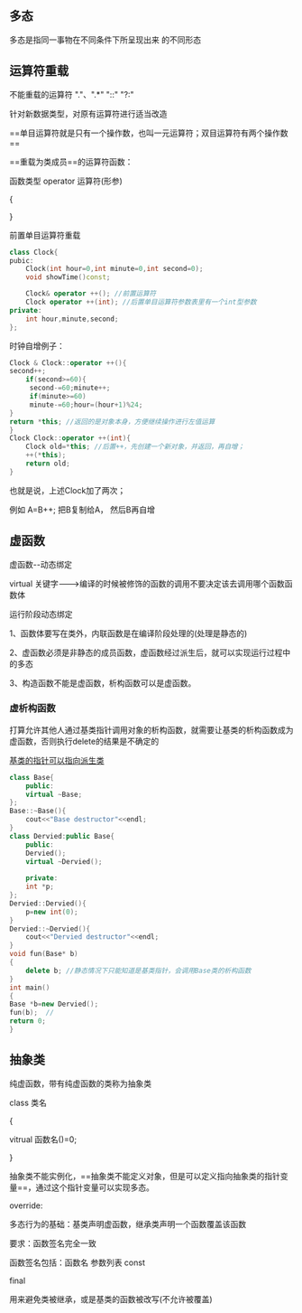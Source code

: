 ## 多态

多态是指同一事物在不同条件下所呈现出来 的不同形态

## 运算符重载

不能重载的运算符 "."、".*"  "::"  "?:"

针对新数据类型，对原有运算符进行适当改造

==单目运算符就是只有一个操作数，也叫一元运算符；双目运算符有两个操作数==

==重载为类成员==的运算符函数：

函数类型 operator 运算符(形参)

{

}

前置单目运算符重载

```c++
class Clock{
pubic:
    Clock(int hour=0,int minute=0,int second=0);
    void showTime()const;

    Clock& operator ++(); //前置运算符
    Clock operator ++(int); //后置单目运算符参数表里有一个int型参数
private:
    int hour,minute,second;
};

```

时钟自增例子：

```c++
Clock & Clock::operator ++(){
second++;
    if(second>=60){
     second-=60;minute++;
     if(minute>=60)
     minute-=60;hour=(hour+1)%24;
}
return *this; //返回的是对象本身，方便继续操作进行左值运算
}
Clock Clock::operator ++(int){
    Clock old=*this; //后置++，先创建一个新对象，并返回，再自增；
    ++(*this);   
    return old;
}
```

也就是说，上述Clock加了两次；

例如   A=B++; 把B复制给A， 然后B再自增

## 虚函数

虚函数--动态绑定

virtual 关键字--->编译的时候被修饰的函数的调用不要决定该去调用哪个函数函数体

运行阶段动态绑定

1、函数体要写在类外，内联函数是在编译阶段处理的(处理是静态的)

2、虚函数必须是非静态的成员函数，虚函数经过派生后，就可以实现运行过程中的多态

3、构造函数不能是虚函数，析构函数可以是虚函数。





### 虚析构函数

打算允许其他人通过基类指针调用对象的析构函数，就需要让基类的析构函数成为虚函数，否则执行delete的结果是不确定的

<u>基类的指针可以指向派生类</u>

```c++
class Base{
    public:
    virtual ~Base;
};
Base::~Base(){
    cout<<"Base destructor"<<endl;
}
class Dervied:public Base{
    public:
    Dervied();
    virtual ~Dervied();
    
    private:
    int *p;
};
Dervied::Dervied(){
    p=new int(0);
}
Dervied::~Dervied(){
    cout<<"Dervied destructor"<<endl;
}
void fun(Base* b)
{
    delete b; //静态情况下只能知道是基类指针，会调用Base类的析构函数
}
int main()
{
Base *b=new Dervied();
fun(b);  //
return 0;
}
```



## 抽象类

纯虚函数，带有纯虚函数的类称为抽象类

class 类名

{

vitrual  函数名()=0;

}

抽象类不能实例化，==抽象类不能定义对象，但是可以定义指向抽象类的指针变量==，通过这个指针变量可以实现多态。



override:

多态行为的基础：基类声明虚函数，继承类声明一个函数覆盖该函数

要求：函数签名完全一致

函数签名包括：函数名 参数列表 const



final

用来避免类被继承，或是基类的函数被改写(不允许被覆盖)